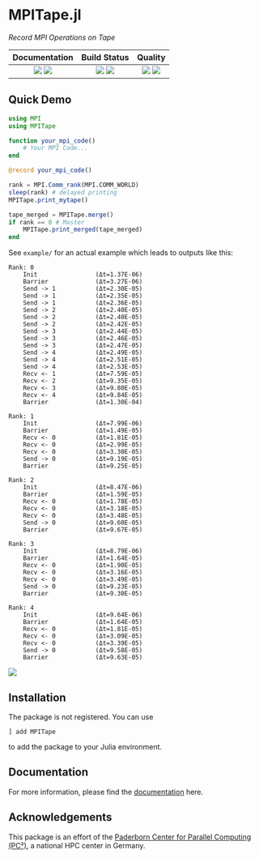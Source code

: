 # MPITape.jl

[docs-dev-img]: https://img.shields.io/badge/docs-dev-blue.svg
[docs-dev-url]: https://pc2.github.io/MPITape.jl/dev

[docs-stable-img]: https://img.shields.io/badge/docs-stable-blue.svg
[docs-stable-url]: https://pc2.github.io/MPITape.jl/stable

[ci-img]: https://git.uni-paderborn.de/pc2-ci/julia/MPITape-jl/badges/main/pipeline.svg?key_text=CI@PC2
[ci-url]: https://git.uni-paderborn.de/pc2-ci/julia/MPITape-jl/-/pipelines

<!-- [cov-img]: https://codecov.io/gh/pc2/MPITape.jl/branch/main/graph/badge.svg?token=Ze61CbGoO5 -->
[cov-img]: https://codecov.io/gh/pc2/MPITape.jl/branch/main/graph/badge.svg?token=9x4JGFEzzu
[cov-url]: https://codecov.io/gh/pc2/MPITape.jl

[lifecycle-img]: https://img.shields.io/badge/lifecycle-experimental-orange.svg

[code-style-img]: https://img.shields.io/static/v1?label=code%20style&message=SciML&color=9558b2&labelColor=389826
[code-style-url]: https://github.com/SciML/SciMLStyle

[formatcheck-img]: https://github.com/pc2/MPITape.jl/actions/workflows/FormatCheck.yml/badge.svg
[formatcheck-url]: https://github.com/pc2/MPITape.jl/actions/workflows/FormatCheck.yml

<!--
![Lifecycle](https://img.shields.io/badge/lifecycle-maturing-blue.svg)
![Lifecycle](https://img.shields.io/badge/lifecycle-stable-green.svg)
![Lifecycle](https://img.shields.io/badge/lifecycle-retired-orange.svg)
![Lifecycle](https://img.shields.io/badge/lifecycle-archived-red.svg)
![Lifecycle](https://img.shields.io/badge/lifecycle-dormant-blue.svg)
![Lifecycle](https://img.shields.io/badge/lifecycle-experimental-orange.svg)
-->

*Record MPI Operations on Tape*

| **Documentation**                                                               | **Build Status**                                                                                |  **Quality**                                                                                |
|:-------------------------------------------------------------------------------:|:-----------------------------------------------------------------------------------------------:|:-----------------------------------------------------------------------------------------------:|
| [![][docs-stable-img]][docs-stable-url] [![][docs-dev-img]][docs-dev-url] | [![][ci-img]][ci-url] [![][cov-img]][cov-url] | ![][lifecycle-img] [![][formatcheck-img]][formatcheck-url] |

## Quick Demo

```julia
using MPI
using MPITape

function your_mpi_code()
    # Your MPI Code...
end

@record your_mpi_code()

rank = MPI.Comm_rank(MPI.COMM_WORLD)
sleep(rank) # delayed printing
MPITape.print_mytape()

tape_merged = MPITape.merge()
if rank == 0 # Master
    MPITape.print_merged(tape_merged)
end
```

See `example/` for an actual example which leads to outputs like this:

```
Rank: 0
    Init                (Δt=1.37E-06)
    Barrier             (Δt=3.27E-06)
    Send -> 1           (Δt=2.30E-05)
    Send -> 1           (Δt=2.35E-05)
    Send -> 1           (Δt=2.36E-05)
    Send -> 2           (Δt=2.40E-05)
    Send -> 2           (Δt=2.40E-05)
    Send -> 2           (Δt=2.42E-05)
    Send -> 3           (Δt=2.44E-05)
    Send -> 3           (Δt=2.46E-05)
    Send -> 3           (Δt=2.47E-05)
    Send -> 4           (Δt=2.49E-05)
    Send -> 4           (Δt=2.51E-05)
    Send -> 4           (Δt=2.53E-05)
    Recv <- 1           (Δt=7.59E-05)
    Recv <- 2           (Δt=9.35E-05)
    Recv <- 3           (Δt=9.80E-05)
    Recv <- 4           (Δt=9.84E-05)
    Barrier             (Δt=1.30E-04)

Rank: 1
    Init                (Δt=7.99E-06)
    Barrier             (Δt=1.49E-05)
    Recv <- 0           (Δt=1.81E-05)
    Recv <- 0           (Δt=2.99E-05)
    Recv <- 0           (Δt=3.30E-05)
    Send -> 0           (Δt=9.19E-05)
    Barrier             (Δt=9.25E-05)

Rank: 2
    Init                (Δt=8.47E-06)
    Barrier             (Δt=1.59E-05)
    Recv <- 0           (Δt=1.78E-05)
    Recv <- 0           (Δt=3.18E-05)
    Recv <- 0           (Δt=3.48E-05)
    Send -> 0           (Δt=9.60E-05)
    Barrier             (Δt=9.67E-05)

Rank: 3
    Init                (Δt=8.79E-06)
    Barrier             (Δt=1.64E-05)
    Recv <- 0           (Δt=1.90E-05)
    Recv <- 0           (Δt=3.16E-05)
    Recv <- 0           (Δt=3.49E-05)
    Send -> 0           (Δt=9.23E-05)
    Barrier             (Δt=9.30E-05)

Rank: 4
    Init                (Δt=9.64E-06)
    Barrier             (Δt=1.64E-05)
    Recv <- 0           (Δt=1.81E-05)
    Recv <- 0           (Δt=3.09E-05)
    Recv <- 0           (Δt=3.39E-05)
    Send -> 0           (Δt=9.58E-05)
    Barrier             (Δt=9.63E-05)
```


![](https://raw.githubusercontent.com/pc2/MPITape.jl/main/example/colored_output_combined.png)

## Installation

The package is not registered. You can use
```
] add MPITape
```
to add the package to your Julia environment.

## Documentation

For more information, please find the [documentation](https://pc2.github.io/MPITape.jl/stable) here.

## Acknowledgements

This package is an effort of the [Paderborn Center for Parallel Computing (PC²)](https://pc2.uni-paderborn.de/), a national HPC center in Germany.
